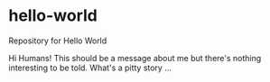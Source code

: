 # hello-world
Repository for Hello World

Hi Humans!
This should be a message about me but there's nothing interesting to be told. What's a pitty story ...

